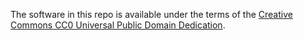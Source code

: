 The software in this repo is available under the terms of the [Creative Commons CC0 Universal Public Domain Dedication](http://creativecommons.org/publicdomain/zero/1.0/deed.en).
